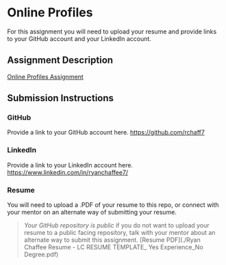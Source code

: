 # Online Profiles
For this assignment you will need to upload your resume and provide links to your GitHub account and your LinkedIn account.

## Assignment Description
[Online Profiles Assignment](https://education.launchcode.org/liftoff/modules/assignments/online-profiles)

## Submission Instructions
 
### GitHub
Provide a link to your GitHub account here.
https://github.com/rchaff7
 
### LinkedIn
Provide a link to your LinkedIn account here.
https://www.linkedin.com/in/ryanchaffee7/

### Resume
You will need to upload a .PDF of your resume to this repo, or connect with your mentor on an alternate way of submitting your resume.
> *Your GitHub repository is public* if you do not want to upload your resume to a public facing repository, talk with your mentor about an alternate way to submit this assignment.
[Resume PDF](./Ryan Chaffee Resume - LC RESUME TEMPLATE_ Yes Experience_No Degree.pdf)
